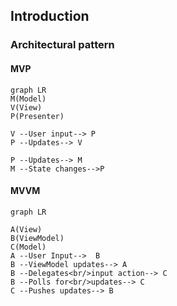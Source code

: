 ## Introduction


### Architectural pattern


#### MVP
```mermaid
graph LR
M(Model)
V(View)
P(Presenter)

V --User input--> P
P --Updates--> V

P --Updates--> M
M --State changes-->P

```

#### MVVM
```mermaid
graph LR

A(View)
B(ViewModel)
C(Model)
A --User Input-->  B
B --ViewModel updates--> A
B --Delegates<br/>input action--> C
B --Polls for<br/>updates--> C
C --Pushes updates--> B
  
```
